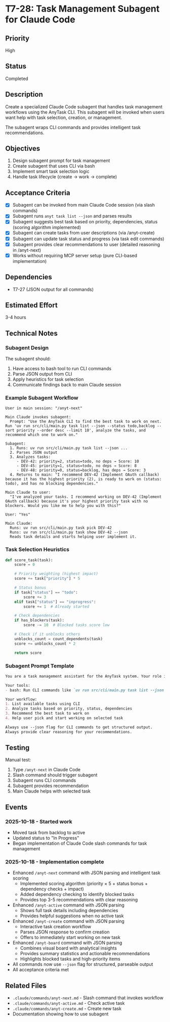 # T7-28: Task Management Subagent for Claude Code

## Priority
High

## Status
Completed

## Description
Create a specialized Claude Code subagent that handles task management workflows using the AnyTask CLI. This subagent will be invoked when users want help with task selection, creation, or management.

The subagent wraps CLI commands and provides intelligent task recommendations.

## Objectives
1. Design subagent prompt for task management
2. Create subagent that uses CLI via bash
3. Implement smart task selection logic
4. Handle task lifecycle (create → work → complete)

## Acceptance Criteria
- [x] Subagent can be invoked from main Claude Code session (via slash commands)
- [x] Subagent runs `anyt task list --json` and parses results
- [x] Subagent suggests best task based on priority, dependencies, status (scoring algorithm implemented)
- [x] Subagent can create tasks from user descriptions (via /anyt-create)
- [x] Subagent can update task status and progress (via task edit commands)
- [x] Subagent provides clear recommendations to user (detailed reasoning in /anyt-next)
- [x] Works without requiring MCP server setup (pure CLI-based implementation)

## Dependencies
- T7-27 (JSON output for all commands)

## Estimated Effort
3-4 hours

## Technical Notes

### Subagent Design

The subagent should:
1. Have access to bash tool to run CLI commands
2. Parse JSON output from CLI
3. Apply heuristics for task selection
4. Communicate findings back to main Claude session

### Example Subagent Workflow

```
User in main session: "/anyt-next"

Main Claude invokes subagent:
  Prompt: "Use the AnyTask CLI to find the best task to work on next. Run 'uv run src/cli/main.py task list --json --status todo,backlog --sort priority --order desc --limit 10', analyze the tasks, and recommend which one to work on."

Subagent:
  1. Runs: uv run src/cli/main.py task list --json ...
  2. Parses JSON output
  3. Analyzes tasks:
     - DEV-42: priority=2, status=todo, no deps → Score: 10
     - DEV-45: priority=1, status=todo, no deps → Score: 8
     - DEV-48: priority=0, status=backlog, has deps → Score: 3
  4. Returns to main: "I recommend DEV-42 (Implement OAuth callback) because it has the highest priority (2), is ready to work on (status: todo), and has no blocking dependencies."

Main Claude to user:
  "I've analyzed your tasks. I recommend working on DEV-42 (Implement OAuth callback) because it's your highest priority task with no blockers. Would you like me to help you with this?"

User: "Yes"

Main Claude:
  Runs: uv run src/cli/main.py task pick DEV-42
  Runs: uv run src/cli/main.py task show DEV-42 --json
  Reads task details and starts helping user implement it.
```

### Task Selection Heuristics

```python
def score_task(task):
    score = 0

    # Priority weighting (highest impact)
    score += task["priority"] * 5

    # Status bonus
    if task["status"] == "todo":
        score += 3
    elif task["status"] == "inprogress":
        score += 1  # Already started

    # Check dependencies
    if has_blockers(task):
        score -= 10  # Blocked tasks score low

    # Check if it unblocks others
    unblocks_count = count_dependents(task)
    score += unblocks_count * 2

    return score
```

### Subagent Prompt Template

```markdown
You are a task management assistant for the AnyTask system. Your role is to help users select and manage their development tasks using the AnyTask CLI.

Your tools:
- bash: Run CLI commands like `uv run src/cli/main.py task list --json`

Your workflow:
1. List available tasks using CLI
2. Analyze tasks based on priority, status, dependencies
3. Recommend the best task to work on
4. Help user pick and start working on selected task

Always use --json flag for CLI commands to get structured output.
Always provide clear reasoning for your recommendations.
```

## Testing

Manual test:
1. Type `/anyt-next` in Claude Code
2. Slash command should trigger subagent
3. Subagent runs CLI commands
4. Subagent provides recommendation
5. Main Claude helps with selected task

## Events

### 2025-10-18 - Started work
- Moved task from backlog to active
- Updated status to "In Progress"
- Began implementation of Claude Code slash commands for task management

### 2025-10-18 - Implementation complete
- Enhanced `/anyt-next` command with JSON parsing and intelligent task scoring
  - Implemented scoring algorithm (priority × 5 + status bonus + dependency checks + impact)
  - Added dependency checking to identify blocked tasks
  - Provides top 3-5 recommendations with clear reasoning
- Enhanced `/anyt-active` command with JSON parsing
  - Shows full task details including dependencies
  - Provides helpful suggestions when no active task
- Enhanced `/anyt-create` command with JSON parsing
  - Interactive task creation workflow
  - Parses JSON response to confirm creation
  - Offers to immediately start working on new task
- Enhanced `/anyt-board` command with JSON parsing
  - Combines visual board with analytical insights
  - Provides summary statistics and actionable recommendations
  - Highlights blocked tasks and high-priority items
- All commands now use `--json` flag for structured, parseable output
- All acceptance criteria met

## Related Files
- `.claude/commands/anyt-next.md` - Slash command that invokes workflow
- `.claude/commands/anyt-active.md` - Check active task
- `.claude/commands/anyt-create.md` - Create new task
- Documentation showing how to use subagent
